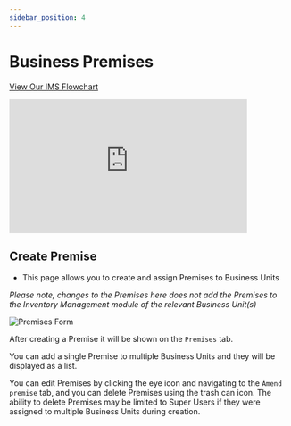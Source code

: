 ```yaml
---
sidebar_position: 4
---
```


# Business Premises

<p>
<a target="\_blank" href={require('./Our IMS.pdf').default}> 
View Our IMS Flowchart
</a>
</p>

<iframe width="426" height="240" src="https://www.youtube.com/embed/XMw0WQnBadQ" title="Business Premises" alt="02-03 - Business Premises (Video)" frameborder="0" allow="fullscreen" allowfullscreen></iframe>

## Create Premise

+ This page allows you to create and assign Premises to Business Units

*Please note, changes to the Premises here does not add the Premises to the Inventory Management module of the relevant Business Unit(s)*

<img src="/img/DocImg/General Information/Our_IMS/Completed_Premises_Form.png" alt="Premises Form" class="center"/>

After creating a Premise it will be shown on the `Premises` tab. 

You can add a single Premise to multiple Business Units and they will be displayed as a list.

You can edit Premises by clicking the eye icon and navigating to the `Amend premise` tab, and you can delete Premises using the trash can icon. The ability to delete Premises may be limited to Super Users if they were assigned to multiple Business Units during creation.